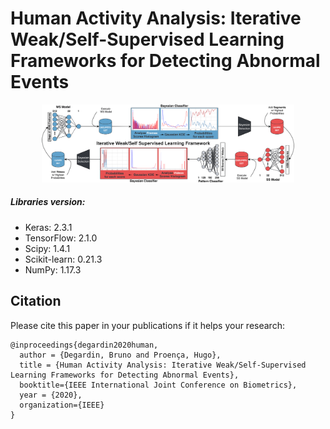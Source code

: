 # Human Activity Analysis: Iterative Weak/Self-Supervised Learning Frameworks for Detecting Abnormal Events

<div align="center">
    <img src="fig/WSS_Schema.png", width="80%">
</div>


##### Libraries version:
* Keras: 2.3.1
* TensorFlow: 2.1.0
* Scipy: 1.4.1
* Scikit-learn: 0.21.3
* NumPy: 1.17.3

## Citation
Please cite this paper in your publications if it helps your research:

    @inproceedings{degardin2020human,
      author = {Degardin, Bruno and Proença, Hugo},
      title = {Human Activity Analysis: Iterative Weak/Self-Supervised Learning Frameworks for Detecting Abnormal Events},
      booktitle={IEEE International Joint Conference on Biometrics},
      year = {2020},
      organization={IEEE}
    }

    

